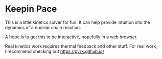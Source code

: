 # Keepin Pace

This is a little kinetics solver for fun. It can help
provide intuition into the dynamics of a nuclear chain reaction.

A hope is to get this to be interactive, hopefully in a web browser.

Real kinetics work requires thermal feedback and other stuff.
For real work, I recommend checking out https://pyrk.github.io/
